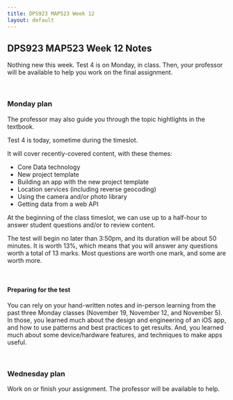 ```yaml
---
title: DPS923 MAP523 Week 12
layout: default
---
```


## DPS923 MAP523 Week 12 Notes

Nothing new this week. Test 4 is on Monday, in class. Then, your professor will be available to help you work on the final assignment. 

<br>

### Monday plan

The professor may also guide you through the topic hightlights in the textbook. 

Test 4 is today, sometime during the timeslot.

It will cover recently-covered content, with these themes:
* Core Data technology 
* New project template
* Building an app with the new project template
* Location services (including reverse geocoding) 
* Using the camera and/or photo library
* Getting data from a web API

At the beginning of the class timeslot, we can use up to a half-hour to answer student questions and/or to review content. 

The test will begin no later than 3:50pm, and its duration will be about 50 minutes. It is worth 13%, which means that you will answer any questions worth a total of 13 marks. Most questions are worth one mark, and some are worth more.

<br>

#### Preparing for the test 

You can rely on your hand-written notes and in-person learning from the past three Monday classes (November 19, November 12, and November 5). In those, you learned much about the design and engineering of an iOS app, and how to use patterns and best practices to get results. And, you learned much about some device/hardware features, and techniques to make apps useful. 

<br>

### Wednesday plan

Work on or finish your assignment. The professor will be available to help. 

<br>
